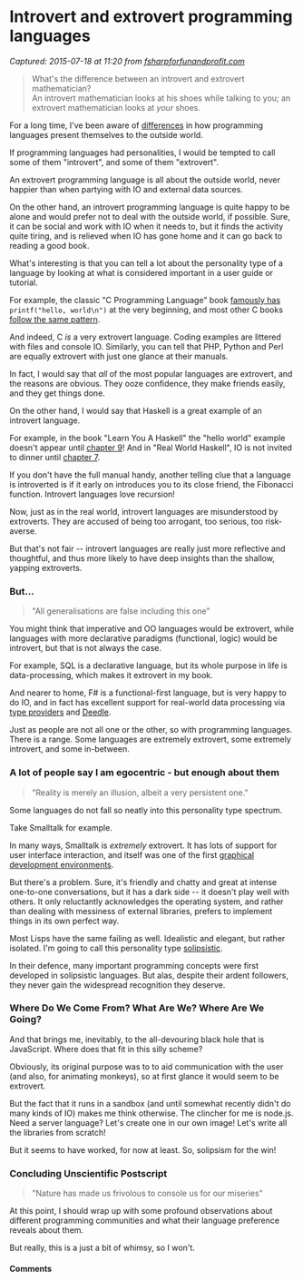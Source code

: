 # Introvert and extrovert programming languages

_Captured: 2015-07-18 at 11:20 from [fsharpforfunandprofit.com](http://fsharpforfunandprofit.com/posts/introvert-vs-extrovert/)_

> What's the difference between an introvert and extrovert mathematician?   
An introvert mathematician looks at his shoes while talking to you; an extrovert mathematician looks at _your_ shoes.

For a long time, I've been aware of [differences](https://plus.google.com/110981030061712822816/posts/KaSKeg4vQtz) in how programming languages present themselves to the outside world.

If programming languages had personalities, I would be tempted to call some of them "introvert", and some of them "extrovert".

An extrovert programming language is all about the outside world, never happier than when partying with IO and external data sources.

On the other hand, an introvert programming language is quite happy to be alone and would prefer not to deal with the outside world, if possible. Sure, it can be social and work with IO when it needs to, but it finds the activity quite tiring, and is relieved when IO has gone home and it can go back to reading a good book.

What's interesting is that you can tell a lot about the personality type of a language by looking at what is considered important in a user guide or tutorial.

For example, the classic "C Programming Language" book [famously has](https://books.google.co.uk/books?id=va1QAAAAMAAJ&focus=searchwithinvolume&q=hello%2C+world) `printf("hello, world\n")` at the very beginning, and most other C books [follow the same pattern](https://en.wikibooks.org/wiki/C_Programming/A_taste_of_C).

And indeed, C _is_ a very extrovert language. Coding examples are littered with files and console IO. Similarly, you can tell that PHP, Python and Perl are equally extrovert with just one glance at their manuals.

In fact, I would say that _all_ of the most popular languages are extrovert, and the reasons are obvious. They ooze confidence, they make friends easily, and they get things done.

On the other hand, I would say that Haskell is a great example of an introvert language.

For example, in the book "Learn You A Haskell" the "hello world" example doesn't appear until [chapter 9](http://learnyouahaskell.com/input-and-output#hello-world)! And in "Real World Haskell", IO is not invited to dinner until [chapter 7](http://book.realworldhaskell.org/read/io.html).

If you don't have the full manual handy, another telling clue that a language is introverted is if it early on introduces you to its close friend, the Fibonacci function. Introvert languages love recursion!

Now, just as in the real world, introvert languages are misunderstood by extroverts. They are accused of being too arrogant, too serious, too risk-averse.

But that's not fair -- introvert languages are really just more reflective and thoughtful, and thus more likely to have deep insights than the shallow, yapping extroverts.

### But...

> "All generalisations are false including this one"

You might think that imperative and OO languages would be extrovert, while languages with more declarative paradigms (functional, logic) would be introvert, but that is not always the case.

For example, SQL is a declarative language, but its whole purpose in life is data-processing, which makes it extrovert in my book.

And nearer to home, F# is a functional-first language, but is very happy to do IO, and in fact has excellent support for real-world data processing via [type providers](http://blogs.msdn.com/b/dsyme/archive/2013/01/30/twelve-type-providers-in-pictures.aspx) and [Deedle](https://bluemountaincapital.github.io/Deedle/).

Just as people are not all one or the other, so with programming languages. There is a range. Some languages are extremely extrovert, some extremely introvert, and some in-between.

### A lot of people say I am egocentric - but enough about them

> "Reality is merely an illusion, albeit a very persistent one."

Some languages do not fall so neatly into this personality type spectrum.

Take Smalltalk for example.

In many ways, Smalltalk is _extremely_ extrovert. It has lots of support for user interface interaction, and itself was one of the first [graphical development environments](http://arstechnica.com/features/2005/05/gui/3/).

But there's a problem. Sure, it's friendly and chatty and great at intense one-to-one conversations, but it has a dark side -- it doesn't play well with others. It only reluctantly acknowledges the operating system, and rather than dealing with messiness of external libraries, prefers to implement things in its own perfect way.

Most Lisps have the same failing as well. Idealistic and elegant, but rather isolated. I'm going to call this personality type [solipsistic](http://www.merriam-webster.com/dictionary/solipsism).

In their defence, many important programming concepts were first developed in solipsistic languages. But alas, despite their ardent followers, they never gain the widespread recognition they deserve.

### Where Do We Come From? What Are We? Where Are We Going?

And that brings me, inevitably, to the all-devouring black hole that is JavaScript. Where does that fit in this silly scheme?

Obviously, its original purpose was to to aid communication with the user (and also, for animating monkeys), so at first glance it would seem to be extrovert.

But the fact that it runs in a sandbox (and until somewhat recently didn't do many kinds of IO) makes me think otherwise. The clincher for me is node.js. Need a server language? Let's create one in our own image! Let's write all the libraries from scratch!

But it seems to have worked, for now at least. So, solipsism for the win!

### Concluding Unscientific Postscript

> "Nature has made us frivolous to console us for our miseries"

At this point, I should wrap up with some profound observations about different programming communities and what their language preference reveals about them.

But really, this is a just a bit of whimsy, so I won't.

#### Comments
